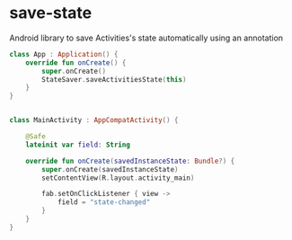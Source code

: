 # save-state
Android library to save Activities's state automatically using an annotation


```kotlin
class App : Application() {
    override fun onCreate() {
        super.onCreate()
        StateSaver.saveActivitiesState(this)
    }
}


class MainActivity : AppCompatActivity() {

    @Safe
    lateinit var field: String

    override fun onCreate(savedInstanceState: Bundle?) {
        super.onCreate(savedInstanceState)
        setContentView(R.layout.activity_main)

        fab.setOnClickListener { view ->
            field = "state-changed"
        }
    }
}


```
